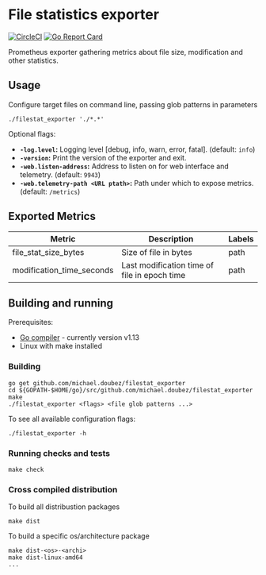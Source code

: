 # File statistics exporter

[![CircleCI](https://circleci.com/gh/michael-doubez/filestat_exporter/tree/master.svg?style=shield)][circleci]
[![Go Report Card](https://goreportcard.com/badge/github.com/michael-doubez/filestat_exporter)][goreportcard]

Prometheus exporter gathering metrics about file size, modification and other statistics.

## Usage

Configure target files on command line, passing glob patterns in parameters

    ./filestat_exporter './*.*'

Optional flags:
* __`-log.level`:__ Logging level \[debug, info, warn, error, fatal\]. (default: `info`)
* __`-version`:__ Print the version of the exporter and exit.
* __`-web.listen-address`:__ Address to listen on for web interface and telemetry. (default: `9943`)
* __`-web.telemetry-path <URL ptath>`:__ Path under which to expose metrics. (default: `/metrics`)


## Exported Metrics

| Metric                    | Description                                  | Labels |
| ------------------------- | -------------------------------------------- | ------ |
| file_stat_size_bytes      | Size of file in bytes                        | path   |
| modification_time_seconds | Last modification time of file in epoch time | path   |

## Building and running

Prerequisites:

* [Go compiler](https://golang.org/dl/) - currently version v1.13
* Linux with make installed

### Building

    go get github.com/michael.doubez/filestat_exporter
    cd ${GOPATH-$HOME/go}/src/github.com/michael.doubez/filestat_exporter
    make
    ./filestat_exporter <flags> <file glob patterns ...>

To see all available configuration flags:

    ./filestat_exporter -h

### Running checks and tests

    make check

### Cross compiled distribution

To build all distribustion packages

    make dist

To build a specific os/architecture package

    make dist-<os>-<archi>
    make dist-linux-amd64
    ...

[circleci]: https://circleci.com/gh/michael-doubez/filestat_exporter
[goreportcard]: https://goreportcard.com/report/github.com/michael-doubez/filestat_exporter
